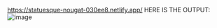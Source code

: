 https://statuesque-nougat-030ee8.netlify.app/
HERE IS THE OUTPUT:
![image](https://user-images.githubusercontent.com/112110461/195507109-316692c7-178c-4d7a-ad15-56b96486d917.png)

